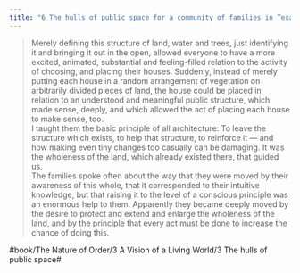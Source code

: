 ```yaml
---
title: "6 The hulls of public space for a community of families in Texas: unexpected centers in a piece of land"
---
```


> Merely defining this structure of land, water and trees, just identifying it and bringing it out in the open, allowed everyone to have a more excited, animated, substantial and feeling-filled relation to the activity of choosing, and placing their houses. Suddenly, instead of merely putting each house in a random arrangement of vegetation on arbitrarily divided pieces of land, the house could be placed in relation to an understood and meaningful public structure, which made sense, deeply, and which allowed the act of placing each house to make sense, too.  
> I taught them the basic principle of all architecture: To leave the structure which exists, to help that structure, to reinforce it — and how making even tiny changes too casually can be damaging. It was the wholeness of the land, which already existed there, that guided us.  
> The families spoke often about the way that they were moved by their awareness of this whole, that it corresponded to their intuitive knowledge, but that raising it to the level of a conscious principle was an enormous help to them. Apparently they became deeply moved by the desire to protect and extend and enlarge the wholeness of the land, and by the principle that every act must be done to increase the chance of doing this.  

#book/The Nature of Order/3 A Vision of a Living World/3 The hulls of public space#